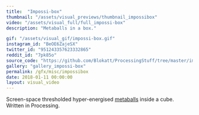 ```yaml
---
title:  "Impossi-box"
thumbnail: "/assets/visual_previews/thumbnail_impossibox"
video: "/assets/visual_full/full_impossi-box"
description: "Metaballs in a box."

gif: "/assets/visual_gif/impossi-box.gif"
instagram_id: "BeOE6ZajeSX"
twitter_id: "951243357623332865" 
reddit_id: "7pk85o"
source_code: "https://github.com/Blokatt/ProcessingStuff/tree/master/impossiBox" 
gallery: "gallery_impossi-box"
permalink: /gfx/misc/impossibox
date: 2018-01-11 00:00:00
layout: visual_video
---
```

Screen-space thresholded hyper-energised [metaballs](https://en.wikipedia.org/wiki/Metaballs) inside a cube.   
Written in Processing.